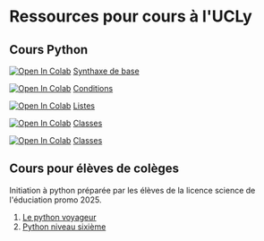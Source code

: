 # Ressources pour cours à l'UCLy

## Cours Python

[![Open In Colab](https://colab.research.google.com/assets/colab-badge.svg)](https://colab.research.google.com/github/UCLy/cours/blob/master/1_syntaxe_bases.ipynb) [Synthaxe de base](1_syntaxe_bases.ipynb)

[![Open In Colab](https://colab.research.google.com/assets/colab-badge.svg)](https://colab.research.google.com/github/UCLy/cours/blob/master/2_conditions.ipynb) [Conditions](2_conditions.ipynb)

[![Open In Colab](https://colab.research.google.com/assets/colab-badge.svg)](https://colab.research.google.com/github/UCLy/cours/blob/master/3_listes_etudiants.ipynb) [Listes](3_listes_etudiants.ipynb)

[![Open In Colab](https://colab.research.google.com/assets/colab-badge.svg)](https://colab.research.google.com/github/UCLy/cours/blob/master/4_classes.ipynb) [Classes](4_classes.ipynb)

[![Open In Colab](https://colab.research.google.com/assets/colab-badge.svg)](https://colab.research.google.com/github/UCLy/cours/blob/master/5_classes_2.ipynb) [Classes](5_classes_2.ipynb)

## Cours pour élèves de colèges

Initiation à python préparée par les élèves de la licence science de l'éduciation promo 2025.

1. [Le python voyageur](sef/Le_Python_Voyageur.ipynb)
2. [Python niveau sixième](sef/Python_niveau_sixieme.ipynb) 